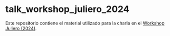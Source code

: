# talk_workshop_juliero_2024
Este repositorio contiene el material utilizado para la charla en el [Workshop Juliero (2024)](https://github.com/jipphysics/workshop-juliero-2024).
